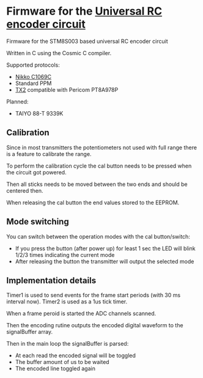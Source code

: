 # Firmware for the [Universal RC encoder circuit](https://github.com/martonmiklos/universal_rc_encoder)
Firmware for the STM8S003 based universal RC encoder circuit

Written in C using the Cosmic C compiler.

Supported protocols:
 * [Nikko C1069C](http://users.atw.hu/balubati/blog/index.php?entry=entry180227-205500)
 * Standard PPM
 * [TX2](https://www.hobbielektronika.hu/forum/getfile.php?id=100402) compatible with Pericom PT8A978P
 
Planned:
 * TAIYO 88-T 9339K

## Calibration

Since in most transmitters the potentiometers not used with full range there is a feature to calibrate the range.

To perform the calibration cycle the cal button needs to be pressed when the circuit got powered.

Then all sticks needs to be moved between the two ends and should be centered then.

When releasing the cal button the end values stored to the EEPROM.

## Mode switching
You can switch between the operation modes with the cal button/switch:
 * If you press the button (after power up) for least 1 sec the LED will blink 1/2/3 times indicating the current mode
 * After releasing the button the transmitter will output the selected mode
 
## Implementation details

Timer1 is used to send events for the frame start periods (with 30 ms interval now).
Timer2 is used as a 1us tick timer. 

When a frame peroid is started the ADC channels scanned.

Then the encoding rutine outputs the encoded digital waveform to the signalBuffer array.

Then in the main loop the signalBuffer is parsed:
 * At each read the encoded signal will be toggled
 * The buffer amount of us to be waited
 * The encoded line toggled again
